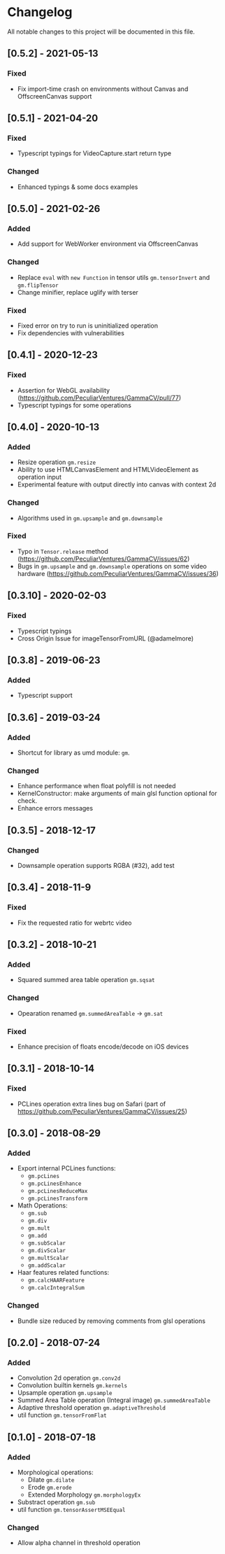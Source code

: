 # Changelog
All notable changes to this project will be documented in this file.

## [0.5.2] - 2021-05-13
### Fixed
- Fix import-time crash on environments without Canvas and OffscreenCanvas support

## [0.5.1] - 2021-04-20
### Fixed
- Typescript typings for VideoCapture.start return type
### Changed
- Enhanced typings & some docs examples

## [0.5.0] - 2021-02-26
### Added
- Add support for WebWorker environment via OffscreenCanvas
### Changed
- Replace `eval` with `new Function` in tensor utils `gm.tensorInvert` and `gm.flipTensor`
- Change minifier, replace uglify with terser
### Fixed
- Fixed error on try to run is uninitialized operation
- Fix dependencies with vulnerabilities

## [0.4.1] - 2020-12-23
### Fixed
- Assertion for WebGL availability (https://github.com/PeculiarVentures/GammaCV/pull/77)
- Typescript typings for some operations

## [0.4.0] - 2020-10-13
### Added
- Resize operation `gm.resize`
- Ability to use HTMLCanvasElement and HTMLVideoElement as operation input
- Experimental feature with output directly into canvas with context 2d
### Changed
- Algorithms used in `gm.upsample` and `gm.downsample`
### Fixed
- Typo in `Tensor.release` method (https://github.com/PeculiarVentures/GammaCV/issues/62)
- Bugs in `gm.upsample` and `gm.downsample` operations on some video hardware (https://github.com/PeculiarVentures/GammaCV/issues/36)

## [0.3.10] - 2020-02-03
### Fixed
- Typescript typings
- Cross Origin Issue for imageTensorFromURL (@adamelmore)

## [0.3.8] - 2019-06-23
### Added
- Typescript support

## [0.3.6] - 2019-03-24
### Added
- Shortcut for library as umd module: `gm`.
### Changed
- Enhance performance when float polyfill is not needed
- KernelConstructor: make arguments of main glsl function optional for check.
- Enhance errors messages

## [0.3.5] - 2018-12-17
### Changed
- Downsample operation supports RGBA (#32), add test

## [0.3.4] - 2018-11-9
### Fixed
- Fix the requested ratio for webrtc video

## [0.3.2] - 2018-10-21
### Added
- Squared summed area table operation `gm.sqsat`
### Changed
- Opearation renamed `gm.summedAreaTable` -> `gm.sat`
### Fixed
- Enhance precision of floats encode/decode on iOS devices


## [0.3.1] - 2018-10-14
### Fixed
- PCLines operation extra lines bug on Safari (part of https://github.com/PeculiarVentures/GammaCV/issues/25)

## [0.3.0] - 2018-08-29
### Added
- Export internal PCLines functions:
    - `gm.pcLines`
    - `gm.pcLinesEnhance`
    - `gm.pcLinesReduceMax`
    - `gm.pcLinesTransform`
- Math Operations:
    - `gm.sub`
    - `gm.div`
    - `gm.mult`
    - `gm.add`
    - `gm.subScalar`
    - `gm.divScalar`
    - `gm.multScalar`
    - `gm.addScalar`
- Haar features related functions:
    - `gm.calcHAARFeature`
    - `gm.calcIntegralSum`
### Changed
- Bundle size reduced by removing comments from glsl operations

## [0.2.0] - 2018-07-24
### Added
- Convolution 2d operation `gm.conv2d`
- Convolution builtin kernels `gm.kernels`
- Upsample operation `gm.upsample`
- Summed Area Table operation (Integral image) `gm.summedAreaTable`
- Adaptive threshold operation `gm.adaptiveThreshold`
- util function `gm.tensorFromFlat`

## [0.1.0] - 2018-07-18
### Added
- Morphological operations:
    - Dilate `gm.dilate`
    - Erode `gm.erode`
    - Extended Morphology `gm.morphologyEx`
- Substract operation `gm.sub`
- util function `gm.tensorAssertMSEEqual`
### Changed
- Allow alpha channel in threshold operation